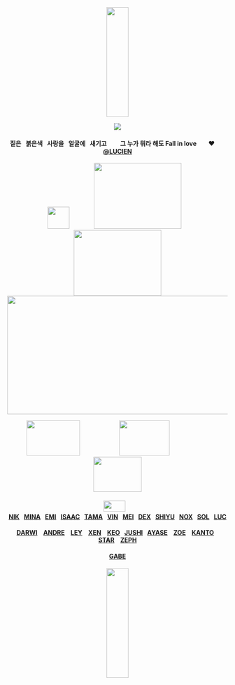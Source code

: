
<div id="text" align="center">

<img src=https://i.postimg.cc/28TpXcnc/Untitled128-20251009193939.png width="50" height="250"> 

![](https://komarev.com/ghpvc/?username=destroy-boys&style=flat-square&color=C4211B&label=_ONIISANS_&base=1000)
<div id="text" align="center">

#### 짙은⠀붉은색⠀사랑을⠀얼굴에⠀새기고⠀⠀⠀그 누가 뭐라 해도 Fall in love‪‪ ⠀ ⠀♥︎⠀ ‬‪‪⠀ [@LUCIEN](https://github.com/5atoru)

<div id="text" align="center">

<img src=https://i.postimg.cc/FKR3h3QN/Untitled131-20251009172430.png width="50" height="50"> ⠀⠀⠀⠀⠀[<img src=https://i.postimg.cc/kgV0YZ0X/Untitled128-20251002220137.png width="200" height="150">](https://4megz.straw.page/) ⠀[<img src=https://i.postimg.cc/Hsz3CFZz/Untitled128-20251009193939.png width="200" height="150">](https://rentry.co/leiri)
[<img src=https://i.postimg.cc/85ZnwmPw/Untitled126.png width="525" height="270">](https://rentry.co/megz)

[<img src=https://i.postimg.cc/DZTw64P6/Untitled128-20251009180234.png width="122" height="80">](https://github.com/pt-awards)⠀ ⠀⠀⠀ ⠀⠀⠀⠀[<img src=https://i.postimg.cc/LXX0rNDt/Untitled128-20251009180207.png width="115" height="80">](https://github.com/destroy-boys)⠀⠀⠀⠀ ⠀⠀⠀ ⠀[<img src=https://i.postimg.cc/x8Npd8Wz/Untitled128-20251009180357.png width="110" height="80">](https://github.com/polysquad)

#### <img src=https://i.postimg.cc/prnGz57J/Untitled128-20251009223408.png width="50" height="25"> ⠀ [NIK](https://github.com/moonloverr)⠀[MINA](https://github.com/seraphoria)⠀[EMI](https://github.com/blacksorroww)⠀[ISAAC](https://github.com/catisaa)⠀[TAMA](https://github.com/tdlosk)⠀[VIN](https://github.com/curse-manipulation)⠀[MEI](https://github.com/siIksong)⠀[DEX](https://github.com/cold-blood)⠀[SHIYU](https://github.com/toemuncher3000)⠀[NOX](https://github.com/transadori)⠀[SOL](https://github.com/surgeon-ofdeath)⠀[LUC](https://github.com/toewrestlergod3000)

#### [DARWI](https://github.com/B1-SP1DER) ⠀[ANDRE](https://github.com/vivibasu) ⠀[LEY](https://github.com/yuslon) ⠀[XEN](https://github.com/bandaged-wounds)⠀ [KEO](https://github.com/starsour)⠀[JUSHI](https://github.com/GAJUSHI-TSM)⠀[AYASE](https://github.com/paperings) ⠀[ZOE](https://github.com/sunloverr) ⠀[KANTO](https://github.com/k-ant0)⠀ [STAR](https://github.com/STARPKMN)⠀ [ZEPH](https://github.com/c0gnition)

#### [GABE](https://github.com/pwlutopawws)

<img src=https://i.postimg.cc/28TpXcnc/Untitled128-20251009193939.png width="50" height="250">
